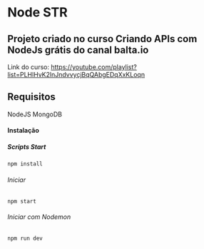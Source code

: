 # Node STR
## Projeto criado no curso Criando APIs com NodeJs grátis do canal balta.io
Link do curso: https://youtube.com/playlist?list=PLHlHvK2lnJndvvycjBqQAbgEDqXxKLoqn

## Requisitos
NodeJS
MongoDB

#### Instalação
##### Scripts Start

```
npm install
```

###### Iniciar

```
npm start
```

###### Iniciar com Nodemon

```
npm run dev
```